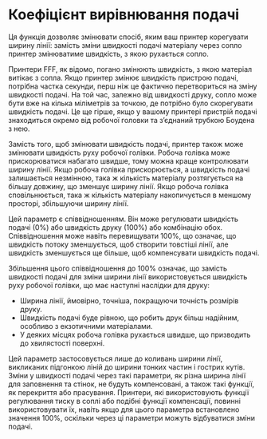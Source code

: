 Коефіцієнт вирівнювання подачі
===

Ця функція дозволяє змінювати спосіб, яким ваш принтер корегувати ширину лінії: замість зміни швидкості подачі матеріалу через сопло принтер змінюватиме швидкість, з якою рухається сопло.

Принтери FFF, як відомо, погано змінюють швидкість, з якою матеріал витікає з сопла. Якщо принтер змінює швидкість пристрою подачі, потрібна частка секунди, перш ніж це фактично перетвориться на зміну швидкості подачі. На той час, залежно від швидкості друку, сопло може бути вже на кілька міліметрів за точкою, де потрібно було скорегувати швидкість подачі. Це ще гірше, якщо у вашому принтері пристрій подачі знаходиться окремо від робочої головки та зʼєднаний трубкою Боудена з нею.

Замість того, щоб змінювати швидкість подачі, принтер також може змінювати швидкість руху робочої голівки. Робоча голівка може прискорюватися набагато швидше, тому можна краще контролювати ширину лінії. Якщо робоча голівка прискорюється, а швидкість подачі залишається незмінною, така ж кількість матеріалу розтягується на більшу довжину, що зменшує ширину лінії. Якщо робоча голівка сповільнюється, така ж кількість матеріалу накопичується в меншому просторі, збільшуючи ширину лінії.

Цей параметр є співвідношенням. Він може регулювати швидкість подачі (0%) або швидкість друку (100%) або комбінацію обох. Співвідношення може навіть перевищувати 100%, що означає, що швидкість потоку зменшується, щоб створити товстіші лінії, але швидкість зменшується ще більше, щоб компенсувати швидкість подачі.

Збільшення цього співвідношення до 100% означає, що замість швидкості подачі для зміни ширини лінії використовується швидкість руху робочої голівки, що має наступні наслідки для друку:

* Ширина лінії, ймовірно, точніша, покращуючи точність розмірів друку.
* Швидкість подачі буде рівною, що робить друк більш надійним, особливо з екзотичними матеріалами.
* У деяких місцях робоча голівка рухається швидше, що призводить до хвилястості поверхні.

Цей параметр застосовується лише до коливань ширини лінії, викликаних підгонкою ліній до ширини тонких частин і гострих кутів. Зміни у швидкості подачі через такі параметри, як різна ширина лінії для заповнення та стінок, не будуть компенсовані, а також такі функції, як перекриття або прасування. Принтери, які використовують функції регулювання тиску в соплі або подібні функції компенсації, повинні використовувати їх, навіть якщо для цього параметра встановлено значення 100%, оскільки через ці параметри можуть відбуватися зміни подачі.

